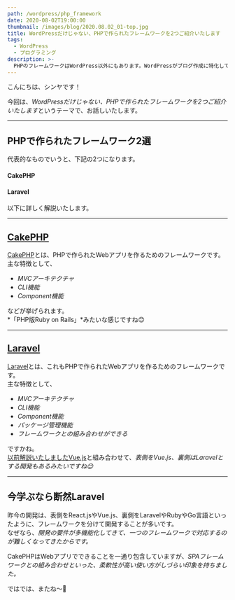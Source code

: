 ```yaml
---
path: /wordpress/php_framework
date: 2020-08-02T19:00:00
thumbnail: /images/blog/2020.08.02_01-top.jpg
title: WordPressだけじゃない、PHPで作られたフレームワークを2つご紹介いたします
tags:
  - WordPress
  - プログラミング
description: >-
  PHPのフレームワークはWordPress以外にもあります。WordPressがブログ作成に特化しているのに対し、そのほかのフレームワークはWebアプリ作りに特化しています。今回はPHPで作られたフレームワークで、代表的なものを2つご紹介したいと思います。
---
```


こんにちは、シンヤです！

今回は、*WordPressだけじゃない、PHPで作られたフレームワークを2つご紹介いたします*というテーマで、お話しいたします。

---

## PHPで作られたフレームワーク2選

代表的なものでいうと、下記の2つになります。

#### CakePHP
#### Laravel

以下に詳しく解説いたします。

---

## [CakePHP](https://cakephp.org/)

[CakePHP](https://cakephp.org/)とは、PHPで作られたWebアプリを作るためのフレームワークです。  
主な特徴として、

- *MVCアーキテクチャ*
- *CLI機能*
- *Component機能*

などが挙げられます。  
*「PHP版Ruby on Rails」*みたいな感じですね😊

---

## [Laravel](https://laravel.com/)

[Laravel](https://laravel.com/)とは、これもPHPで作られたWebアプリを作るためのフレームワークです。  
主な特徴として、

- *MVCアーキテクチャ*
- *CLI機能*
- *Component機能*
- *パッケージ管理機能*
- *フレームワークとの組み合わせができる*

ですかね。  
[以前解説いたしましたVue.js](/programming/vuecli_project)と組み合わせて、*表側をVue.js、裏側はLaravelとする開発もあるみたいですね😊*

---

## 今学ぶなら断然Laravel

昨今の開発は、表側をReact.jsやVue.js、裏側をLaravelやRubyやGo言語といったように、フレームワークを分けて開発することが多いです。  
なぜなら、*開発の要件が多機能化してきて、一つのフレームワークで対応するのが難しくなってきたからです。*

CakePHPはWebアプリでできることを一通り包含していますが、*SPAフレームワークとの組み合わせといった、柔軟性が高い使い方がしづらい印象を持ちました。*

ではでは、またね〜🤗
